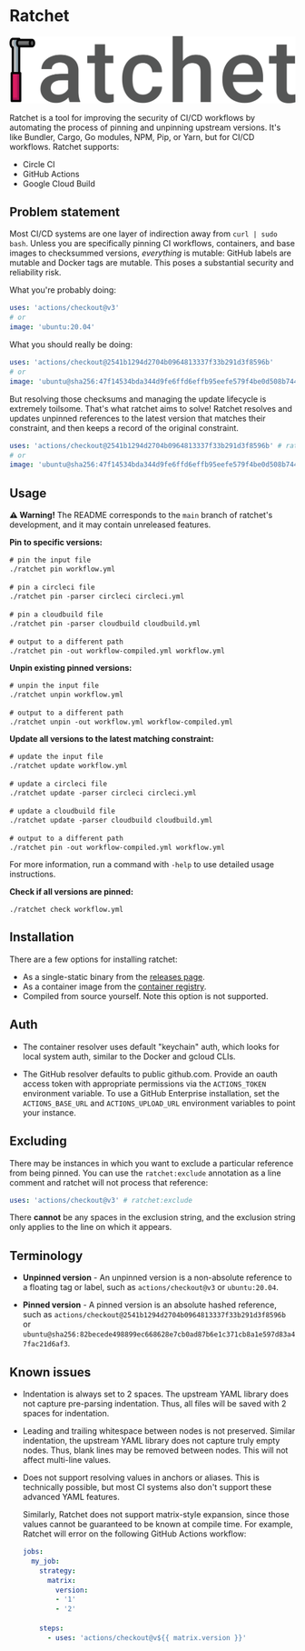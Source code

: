 # Ratchet

![ratchet logo](docs/ratchet.png)

Ratchet is a tool for improving the security of CI/CD workflows by automating
the process of pinning and unpinning upstream versions. It's like Bundler,
Cargo, Go modules, NPM, Pip, or Yarn, but for CI/CD workflows. Ratchet supports:

-   Circle CI
-   GitHub Actions
-   Google Cloud Build


## Problem statement

Most CI/CD systems are one layer of indirection away from `curl | sudo bash`.
Unless you are specifically pinning CI workflows, containers, and base images to
checksummed versions, _everything_ is mutable: GitHub labels are mutable and
Docker tags are mutable. This poses a substantial security and reliability risk.

What you're probably doing:

```yaml
uses: 'actions/checkout@v3'
# or
image: 'ubuntu:20.04'
```

What you should really be doing:

```yaml
uses: 'actions/checkout@2541b1294d2704b0964813337f33b291d3f8596b'
# or
image: 'ubuntu@sha256:47f14534bda344d9fe6ffd6effb95eefe579f4be0d508b7445cf77f61a0e5724'
```

But resolving those checksums and managing the update lifecycle is extremely
toilsome. That's what ratchet aims to solve! Ratchet resolves and updates
unpinned references to the latest version that matches their constraint, and
then keeps a record of the original constraint.

```yaml
uses: 'actions/checkout@2541b1294d2704b0964813337f33b291d3f8596b' # ratchet:actions/checkout@v3
# or
image: 'ubuntu@sha256:47f14534bda344d9fe6ffd6effb95eefe579f4be0d508b7445cf77f61a0e5724' # ratchet:ubuntu:20.04
```


## Usage

**⚠️ Warning!** The README corresponds to the `main` branch of ratchet's
development, and it may contain unreleased features.

**Pin to specific versions:**

```shell
# pin the input file
./ratchet pin workflow.yml

# pin a circleci file
./ratchet pin -parser circleci circleci.yml

# pin a cloudbuild file
./ratchet pin -parser cloudbuild cloudbuild.yml

# output to a different path
./ratchet pin -out workflow-compiled.yml workflow.yml
```

**Unpin existing pinned versions:**

```shell
# unpin the input file
./ratchet unpin workflow.yml

# output to a different path
./ratchet unpin -out workflow.yml workflow-compiled.yml
```

**Update all versions to the latest matching constraint:**

```shell
# update the input file
./ratchet update workflow.yml

# update a circleci file
./ratchet update -parser circleci circleci.yml

# update a cloudbuild file
./ratchet update -parser cloudbuild cloudbuild.yml

# output to a different path
./ratchet pin -out workflow-compiled.yml workflow.yml
```

For more information, run a command with `-help` to use detailed usage
instructions.

**Check if all versions are pinned:**

```shell
./ratchet check workflow.yml
```


## Installation

There are a few options for installing ratchet:

-   As a single-static binary from the [releases page](https://github.com/sethvargo/ratchet/releases).
-   As a container image from the [container registry](https://github.com/sethvargo/ratchet/pkgs/container/ratchet).
-   Compiled from source yourself. Note this option is not supported.


## Auth

-   The container resolver uses default "keychain" auth, which looks for local
    system auth, similar to the Docker and gcloud CLIs.

-   The GitHub resolver defaults to public github.com. Provide an oauth access
    token with appropriate permissions via the `ACTIONS_TOKEN` environment
    variable. To use a GitHub Enterprise installation, set the
    `ACTIONS_BASE_URL` and `ACTIONS_UPLOAD_URL` environment variables to point
    your instance.


## Excluding

There may be instances in which you want to exclude a particular reference from
being pinned. You can use the `ratchet:exclude` annotation as a line comment and
ratchet will not process that reference:

```yaml
uses: 'actions/checkout@v3' # ratchet:exclude
```

There **cannot** be any spaces in the exclusion string, and the exclusion string
only applies to the line on which it appears.


## Terminology

-   **Unpinned version** - An unpinned version is a non-absolute reference to a
    floating tag or label, such as `actions/checkout@v3` or `ubuntu:20.04`.

-   **Pinned version** - A pinned version is an absolute hashed reference, such
    as `actions/checkout@2541b1294d2704b0964813337f33b291d3f8596b` or
    `ubuntu@sha256:82becede498899ec668628e7cb0ad87b6e1c371cb8a1e597d83a47fac21d6af3`.


## Known issues

-   Indentation is always set to 2 spaces. The upstream YAML library does not
    capture pre-parsing indentation. Thus, all files will be saved with 2 spaces
    for indentation.

-   Leading and trailing whitespace between nodes is not preserved. Similar
    indentation, the upstream YAML library does not capture truly empty nodes.
    Thus, blank lines may be removed between nodes. This will not affect
    multi-line values.

-   Does not support resolving values in anchors or aliases. This is technically
    possible, but most CI systems also don't support these advanced YAML
    features.

    Similarly, Ratchet does not support matrix-style expansion, since those
    values cannot be guaranteed to be known at compile time. For example,
    Ratchet will error on the following GitHub Actions workflow:

    ```yaml
    jobs:
      my_job:
        strategy:
          matrix:
            version:
            - '1'
            - '2'

        steps:
          - uses: 'actions/checkout@v${{ matrix.version }}'
    ```
